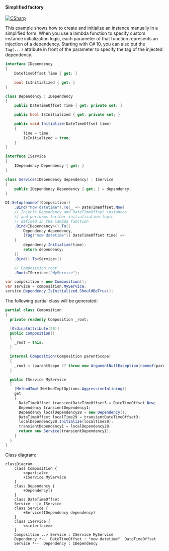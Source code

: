 #### Simplified factory

[![CSharp](https://img.shields.io/badge/C%23-code-blue.svg)](../tests/Pure.DI.UsageTests/Basics/SimplifiedFactoryScenario.cs)

This example shows how to create and initialize an instance manually in a simplified form. When you use a lambda function to specify custom instance initialization logic, each parameter of that function represents an injection of a dependency. Starting with C# 10, you can also put the `Tag(...)` attribute in front of the parameter to specify the tag of the injected dependency.


```c#
interface IDependency
{
    DateTimeOffset Time { get; }

    bool IsInitialized { get; }
}

class Dependency : IDependency
{
    public DateTimeOffset Time { get; private set; }

    public bool IsInitialized { get; private set; }

    public void Initialize(DateTimeOffset time)
    {
        Time = time;
        IsInitialized = true;
    }
}

interface IService
{
    IDependency Dependency { get; }
}

class Service(IDependency dependency) : IService
{
    public IDependency Dependency { get; } = dependency;
}

DI.Setup(nameof(Composition))
    .Bind("now datetime").To(_ => DateTimeOffset.Now)
    // Injects Dependency and DateTimeOffset instances
    // and performs further initialization logic
    // defined in the lambda function
    .Bind<IDependency>().To((
        Dependency dependency,
        [Tag("now datetime")] DateTimeOffset time) =>
    {
        dependency.Initialize(time);
        return dependency;
    })
    .Bind().To<Service>()

    // Composition root
    .Root<IService>("MyService");

var composition = new Composition();
var service = composition.MyService;
service.Dependency.IsInitialized.ShouldBeTrue();
```

The following partial class will be generated:

```c#
partial class Composition
{
  private readonly Composition _root;

  [OrdinalAttribute(20)]
  public Composition()
  {
    _root = this;
  }

  internal Composition(Composition parentScope)
  {
    _root = (parentScope ?? throw new ArgumentNullException(nameof(parentScope)))._root;
  }

  public IService MyService
  {
    [MethodImpl(MethodImplOptions.AggressiveInlining)]
    get
    {
      DateTimeOffset transientDateTimeOffset3 = DateTimeOffset.Now;
      Dependency transientDependency1;
      Dependency localDependency28 = new Dependency();
      DateTimeOffset localTime29 = transientDateTimeOffset3;
      localDependency28.Initialize(localTime29);
      transientDependency1 = localDependency28;
      return new Service(transientDependency1);
    }
  }
}
```

Class diagram:

```mermaid
classDiagram
	class Composition {
		<<partial>>
		+IService MyService
	}
	class Dependency {
		+Dependency()
	}
	class DateTimeOffset
	Service --|> IService
	class Service {
		+Service(IDependency dependency)
	}
	class IService {
		<<interface>>
	}
	Composition ..> Service : IService MyService
	Dependency *--  DateTimeOffset : "now datetime"  DateTimeOffset
	Service *--  Dependency : IDependency
```

